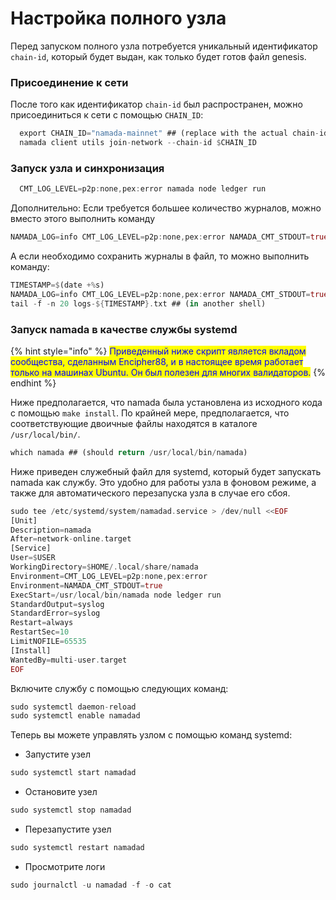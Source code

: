 # Настройка полного узла

Перед запуском полного узла потребуется уникальный идентификатор `chain-id`, который будет выдан, как только будет готов файл genesis.

### Присоединение к сети

После того как идентификатор `chain-id` был распространен, можно присоединиться к сети с помощью `CHAIN_ID`:

```rust
  export CHAIN_ID="namada-mainnet" ## (replace with the actual chain-id)
  namada client utils join-network --chain-id $CHAIN_ID
```

### Запуск узла и синхронизация

```rust
  CMT_LOG_LEVEL=p2p:none,pex:error namada node ledger run
```

Дополнительно: Если требуется большее количество журналов, можно вместо этого выполнить команду

```rust
NAMADA_LOG=info CMT_LOG_LEVEL=p2p:none,pex:error NAMADA_CMT_STDOUT=true namada node ledger run
```

А если необходимо сохранить журналы в файл, то можно выполнить команду:

```rust
TIMESTAMP=$(date +%s)
NAMADA_LOG=info CMT_LOG_LEVEL=p2p:none,pex:error NAMADA_CMT_STDOUT=true namada node ledger run &> logs-${TIMESTAMP}.txt
tail -f -n 20 logs-${TIMESTAMP}.txt ## (in another shell)
```

### Запуск namada в качестве службы systemd

{% hint style="info" %}
<mark style="color:blue;">Приведенный ниже скрипт является вкладом сообщества, сделанным Encipher88, и в настоящее время работает только на машинах Ubuntu. Он был полезен для многих валидаторов.</mark>
{% endhint %}

Ниже предполагается, что namada была установлена из исходного кода с помощью `make install`. По крайней мере, предполагается, что соответствующие двоичные файлы находятся в каталоге `/usr/local/bin/`.

```rust
which namada ## (should return /usr/local/bin/namada)
```

Ниже приведен служебный файл для systemd, который будет запускать namada как службу. Это удобно для работы узла в фоновом режиме, а также для автоматического перезапуска узла в случае его сбоя.

```rust
sudo tee /etc/systemd/system/namadad.service > /dev/null <<EOF
[Unit]
Description=namada
After=network-online.target
[Service]
User=$USER
WorkingDirectory=$HOME/.local/share/namada
Environment=CMT_LOG_LEVEL=p2p:none,pex:error
Environment=NAMADA_CMT_STDOUT=true
ExecStart=/usr/local/bin/namada node ledger run 
StandardOutput=syslog
StandardError=syslog
Restart=always
RestartSec=10
LimitNOFILE=65535
[Install]
WantedBy=multi-user.target
EOF
```

Включите службу с помощью следующих команд:

```rust
sudo systemctl daemon-reload
sudo systemctl enable namadad
```

Теперь вы можете управлять узлом с помощью команд systemd:

* Запустите узел

```rust
sudo systemctl start namadad
```

* Остановите узел

```rust
sudo systemctl stop namadad
```

* Перезапустите узел

```rust
sudo systemctl restart namadad
```

* Просмотрите логи

```rust
sudo journalctl -u namadad -f -o cat
```
